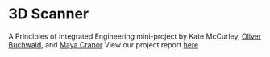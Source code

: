 # 3D Scanner

A Principles of Integrated Engineering mini-project by Kate McCurley, [Oliver Buchwald](https://github.com/oilverb), and [Maya Cranor](https://github.com/crane919)
View our project report [here](https://docs.google.com/document/d/1U8iEM-soLyFzG8HHd0HFRLfq2wNbWjNJUOAfG0gMgcg/edit)
